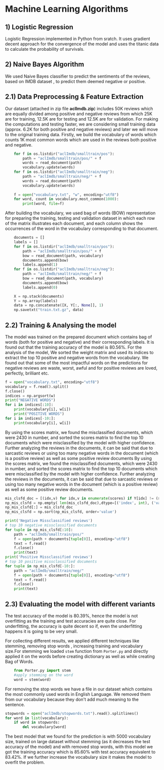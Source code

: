 # Machine Learning Algorithms 
## 1) Logistic Regression
Logistic Regression implemented in Python from sratch. It uses gradient decent approach for the convergence of the model and uses the titanic data to calculate the probability of survivals.

## 2) Naive Bayes Algorithm
We used Naive Bayes classifier to predict the sentiments of the reviews, based on IMDB dataset , to predict them deemed negative or positive.
## 2.1) Data Preprocessing & Feature Extraction
Our dataset (attached in zip file __aclImdb.zip__) includes 50K reviews which are equally divided among positive and negative reviews from which 25K are for training, 12.5K are for testing and 12.5K are for validation. For making the computations and testing faster, we are considering small training data (approx. 6.2K for both positive and negative reviews) and later we will move to the original training data. Firstly, we build the vocabulary of words which counts 1K most common words which are used in the reviews both positive and negative.
```python   
    for f in os.listdir("aclImdb/smalltrain/pos"):
        path = "aclImdb/smalltrain/pos/" + f
        words = read_document(path)
        vocabulary.update(words)
    for f in os.listdir("aclImdb/smalltrain/neg"):
        path = "aclImdb/smalltrain/neg/" + f
        words = read_document(path)
        vocabulary.update(words)
    
    f = open("vocabulary.txt", "w", encoding="utf8")
    for word, count in vocabulary.most_common(1000):
        print(word, file=f)   
```
After building the vocabulary, we used bag of words (BOW) representation for preparing the training, testing and validation dataset in which each row of the matrix illustrates each document, and each column shows the occurrences of the word in the vocabulary corresponding to that document.
```python
    documents = []
    labels = []
    for f in os.listdir("aclImdb/smalltrain/pos"):
        path = "aclImdb/smalltrain/pos/" + f
        bow = read_document(path, vocabulary)
        documents.append(bow)
        labels.append(1)
    for f in os.listdir("aclImdb/smalltrain/neg"):
        path = "aclImdb/smalltrain/neg/" + f
        bow = read_document(path, vocabulary)
        documents.append(bow)
        labels.append(0)

    X = np.stack(documents)
    Y = np.array(labels)
    data = np.concatenate([X, Y[:, None]], 1)
    np.savetxt("train.txt.gz", data)
```    
## 2.2) Training & Analysing the model
The model was trained on the prepared document which contains bag of words (both for positive and negative) and their corresponding labels. It is found out that the training 
accuracy of the model is 80.56%.
For the analysis of the model, We sorted the weight matrix and used its indices to extract the top 10 positive and negative words from the vocabulary. We found out that some of the most impactful words on the predictions for negative reviews are waste, worst, awful and for positive reviews are loved, perfectly, brilliant etc. 
```Python
f = open("vocabulary.txt", encoding="utf8")
vocabulary = f.read().split()
f.close()
indices = np.argsort(w)
print("NEGATIVE WORDS")
for i in indices[:10]:
	print(vocabulary[i], w[i])
	print("POSITIVE WORDS")
for i in indices[-10:]:
	print(vocabulary[i], w[i])
```
By using the scores matrix, we found the misclassified documents, which were 2430 in number, and sorted the scores matrix to find the top 10 documents which were misclassified by the model with higher confidence. Further analyzing the reviews in the documents, it can be said that due to sarcastic reviews or using too many negative words in the document (which is a positive review) as well as some positive review documents By using the scores matrix, we found the misclassified documents, which were 2430 in 
number, and sorted the scores matrix to find the top 10 documents which were misclassified by the model with higher confidence. Further analyzing the reviews in the 
documents, it can be said that due to sarcastic reviews or using too many negative words in the document (which is a positive review) as well as some positive review documents.
```python
mis_clsfd_doc = [(idx,v) for idx,v in enumerate(scores) if Y[idx] != (scores[idx] > 0).astype(int)]
np_mis_clsfd = np.empty( len(mis_clsfd_doc),dtype=[('index', int), ('value', float)])
np_mis_clsfd[:] = mis_clsfd_doc
np_mis_clsfd = np.sort(np_mis_clsfd, order='value') 

print('Negative Missclassified reviews')
# top 10 negative missclassified documents
for tuple in np_mis_clsfd[:10]:
	path = "aclImdb/smalltrain/pos/"
	f = open(path + documents[tuple[0]], encoding="utf8")
	text = f.read()
	f.close()
	print(text)
print('Positive Missclassified reviews')
# top 10 positive missclassified documents
for tuple in np_mis_clsfd[-10:]:
	path = "aclImdb/smalltrain/neg/"
	f = open(path + documents[tuple[0]], encoding="utf8")
	text = f.read()
	f.close()
	print(text)
```
## 2.3) Evaluating the model with different variants
The test accuracy of the model is 80.39%, hence the model is not overfitting as the training and test accuracies are quite close. For underfitting, the accuracy is quite decent so if, even the underfitting happens it is going to be very small.

For collecting different results, we applied different techniques like stemming, removing stop words , increasing training and vocabulary size.For stemming we loaded ```stem``` function from ```Porter.py``` and directly applied it on the words before creating dictionary as well as while creating Bag of Words.
```Python 
	from Porter.py import stem
	#apply stemming on the word
	word = stem(word)
````
For removing the stop words we have a file in our dataset which contains the most commonly used words in English Language. We removed them from our vocabulary because they don't add much meaning to the sentence.
```Python 
stopwords = open("aclImdb/stopwords.txt").read().splitlines()
for word in list(vocabulary):
    if word in stopwords:
        del vocabulary[word]
````

The best model that we found for the prediction is with 5000 vocabulary size, trained on large dataset without stemming (as it decreases the test accuracy of the model) and with removed stop words, with this model we got the training accuracy which is 85.60% with test accuracy equivalent to 83.42%. If we further increase the vocabulary size it makes the model to overfit the problem.
